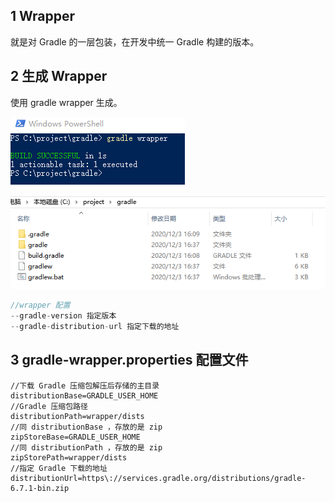 ## 1 Wrapper
就是对 Gradle 的一层包装，在开发中统一 Gradle 构建的版本。

## 2 生成 Wrapper 
使用 gradle wrapper 生成。

![](../../asset/wrapper.png)



![](../../asset/wrappertest.png)

```groovy
//wrapper 配置
--gradle-version 指定版本
--gradle-distribution-url 指定下载的地址
```

## 3 gradle-wrapper.properties 配置文件

```gr
//下载 Gradle 压缩包解压后存储的主目录
distributionBase=GRADLE_USER_HOME 
//Gradle 压缩包路径
distributionPath=wrapper/dists  
//同 distributionBase ，存放的是 zip
zipStoreBase=GRADLE_USER_HOME
//同 distributionPath ，存放的是 zip
zipStorePath=wrapper/dists
//指定 Gradle 下载的地址
distributionUrl=https\://services.gradle.org/distributions/gradle-6.7.1-bin.zip
```

